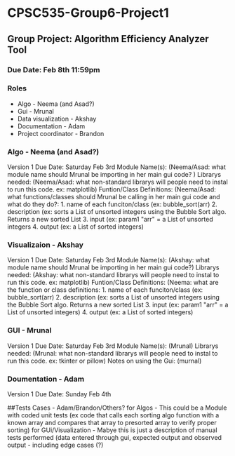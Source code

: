 # CPSC535-Group6-Project1
## Group Project: Algorithm Efficiency Analyzer Tool
### Due Date: Feb 8th 11:59pm

### Roles
- Algo - Neema (and Asad?)
- Gui - Mrunal 
- Data visualization - Akshay 
- Documentation - Adam
- Project coordinator - Brandon

### Algo - Neema (and Asad?)
Version 1 Due Date: Saturday Feb 3rd
Module Name(s): (Neema/Asad: what module name should Mrunal be importing in her main gui code? )
Librarys needed: (Neema/Asad: what non-standard librarys will people need to instal to run this code. ex: matplotlib)
Funtion/Class Definitions: (Neema/Asad: what functions/classes should Mrunal be calling in her main gui code and what do they do?: 
        1. name of each funciton/class (ex: bubble_sort(arr)
        2.  description (ex: sorts a List of unsorted integers using the Bubble Sort algo. Returns a new sorted List
        3. input (ex: param1 "arr" = a List of unsorted integers
        4. output (ex: a List of sorted integers)

### Visualizaion - Akshay
Version 1 Due Date: Saturday Feb 3rd
Module Name(s): (Akshay: what module name should Mrunal be importing in her main gui code?)
Librarys needed: (Akshay: what non-standard librarys will people need to instal to run this code. ex: matplotlib)
Funtion/Class Definitions: (Neema: what are the function or class definitions: 
        1. name of each funciton/class (ex: bubble_sort(arr)
        2.  description (ex: sorts a List of unsorted integers using the Bubble Sort algo. Returns a new sorted List
        3. input (ex: param1 "arr" = a List of unsorted integers)
        4. output (ex: a List of sorted integers)

### GUI - Mrunal
Version 1 Due Date: Saturday Feb 3rd
Module Name(s): (Mrunal)
Librarys needed: (Mrunal: what non-standard librarys will people need to instal to run this code. ex: tkinter or pillow)
Notes on using the Gui: (murnal) 

### Doumentation - Adam
Version 1 Due Date: Sunday Feb 4th

##Tests Cases - Adam/Brandon/Others?
for Algos - This could be a Module with coded unit tests (ex code that calls each sorting algo function with a known array and compares that array to presorted array to verify proper sorting)
for GUi/Visualization - Mabye this is just a description of manual tests performed (data entered through gui, expected output and observed output - including edge cases (?) 
